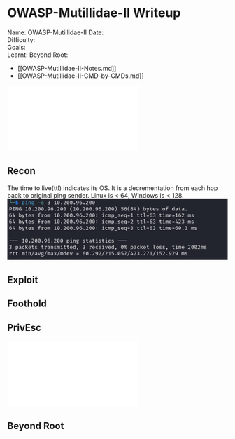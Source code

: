 # OWASP-Mutillidae-II Writeup

Name: OWASP-Mutillidae-II
Date:  
Difficulty:  
Goals:  
Learnt:
Beyond Root:

- [[OWASP-Mutillidae-II-Notes.md]]
- [[OWASP-Mutillidae-II-CMD-by-CMDs.md]]


![](OWASP-Mutillidae-II-map.excalidraw.md)

## Recon

The time to live(ttl) indicates its OS. It is a decrementation from each hop back to original ping sender. Linux is < 64, Windows is < 128.
![ping](TryHackMe/Wreath/Screenshots/ping.png)
	
## Exploit

## Foothold

## PrivEsc

![](OWASP-Mutillidae-II-map.excalidraw.md)

## Beyond Root


